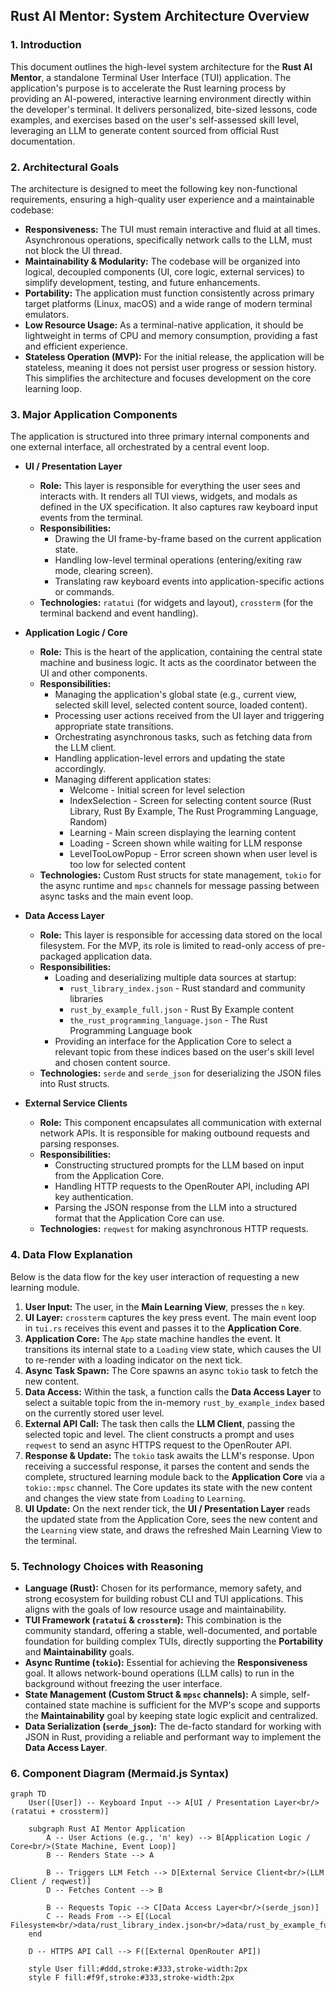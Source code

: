 
## **Rust AI Mentor: System Architecture Overview**

### **1. Introduction**

This document outlines the high-level system architecture for the **Rust AI Mentor**, a standalone Terminal User Interface (TUI) application. The application's purpose is to accelerate the Rust learning process by providing an AI-powered, interactive learning environment directly within the developer's terminal. It delivers personalized, bite-sized lessons, code examples, and exercises based on the user's self-assessed skill level, leveraging an LLM to generate content sourced from official Rust documentation.

### **2. Architectural Goals**

The architecture is designed to meet the following key non-functional requirements, ensuring a high-quality user experience and a maintainable codebase:

*   **Responsiveness:** The TUI must remain interactive and fluid at all times. Asynchronous operations, specifically network calls to the LLM, must not block the UI thread.
*   **Maintainability & Modularity:** The codebase will be organized into logical, decoupled components (UI, core logic, external services) to simplify development, testing, and future enhancements.
*   **Portability:** The application must function consistently across primary target platforms (Linux, macOS) and a wide range of modern terminal emulators.
*   **Low Resource Usage:** As a terminal-native application, it should be lightweight in terms of CPU and memory consumption, providing a fast and efficient experience.
*   **Stateless Operation (MVP):** For the initial release, the application will be stateless, meaning it does not persist user progress or session history. This simplifies the architecture and focuses development on the core learning loop.

### **3. Major Application Components**

The application is structured into three primary internal components and one external interface, all orchestrated by a central event loop.

*   **UI / Presentation Layer**
    *   **Role:** This layer is responsible for everything the user sees and interacts with. It renders all TUI views, widgets, and modals as defined in the UX specification. It also captures raw keyboard input events from the terminal.
    *   **Responsibilities:**
        *   Drawing the UI frame-by-frame based on the current application state.
        *   Handling low-level terminal operations (entering/exiting raw mode, clearing screen).
        *   Translating raw keyboard events into application-specific actions or commands.
    *   **Technologies:** `ratatui` (for widgets and layout), `crossterm` (for the terminal backend and event handling).

*   **Application Logic / Core**
    *   **Role:** This is the heart of the application, containing the central state machine and business logic. It acts as the coordinator between the UI and other components.
    *   **Responsibilities:**
        *   Managing the application's global state (e.g., current view, selected skill level, selected content source, loaded content).
        *   Processing user actions received from the UI layer and triggering appropriate state transitions.
        *   Orchestrating asynchronous tasks, such as fetching data from the LLM client.
        *   Handling application-level errors and updating the state accordingly.
        *   Managing different application states:
            * Welcome - Initial screen for level selection
            * IndexSelection - Screen for selecting content source (Rust Library, Rust By Example, The Rust Programming Language, Random)
            * Learning - Main screen displaying the learning content
            * Loading - Screen shown while waiting for LLM response
            * LevelTooLowPopup - Error screen shown when user level is too low for selected content
    *   **Technologies:** Custom Rust structs for state management, `tokio` for the async runtime and `mpsc` channels for message passing between async tasks and the main event loop.

*   **Data Access Layer**
    *   **Role:** This layer is responsible for accessing data stored on the local filesystem. For the MVP, its role is limited to read-only access of pre-packaged application data.
    *   **Responsibilities:**
        *   Loading and deserializing multiple data sources at startup:
            * `rust_library_index.json` - Rust standard and community libraries
            * `rust_by_example_full.json` - Rust By Example content
            * `the_rust_programming_language.json` - The Rust Programming Language book
        *   Providing an interface for the Application Core to select a relevant topic from these indices based on the user's skill level and chosen content source.
    *   **Technologies:** `serde` and `serde_json` for deserializing the JSON files into Rust structs.

*   **External Service Clients**
    *   **Role:** This component encapsulates all communication with external network APIs. It is responsible for making outbound requests and parsing responses.
    *   **Responsibilities:**
        *   Constructing structured prompts for the LLM based on input from the Application Core.
        *   Handling HTTP requests to the OpenRouter API, including API key authentication.
        *   Parsing the JSON response from the LLM into a structured format that the Application Core can use.
    *   **Technologies:** `reqwest` for making asynchronous HTTP requests.

### **4. Data Flow Explanation**

Below is the data flow for the key user interaction of requesting a new learning module.

1.  **User Input:** The user, in the **Main Learning View**, presses the `n` key.
2.  **UI Layer:** `crossterm` captures the key press event. The main event loop in `tui.rs` receives this event and passes it to the **Application Core**.
3.  **Application Core:** The `App` state machine handles the event. It transitions its internal state to a `Loading` view state, which causes the UI to re-render with a loading indicator on the next tick.
4.  **Async Task Spawn:** The Core spawns an async `tokio` task to fetch the new content.
5.  **Data Access:** Within the task, a function calls the **Data Access Layer** to select a suitable topic from the in-memory `rust_by_example_index` based on the currently stored user level.
6.  **External API Call:** The task then calls the **LLM Client**, passing the selected topic and level. The client constructs a prompt and uses `reqwest` to send an async HTTPS request to the OpenRouter API.
7.  **Response & Update:** The `tokio` task awaits the LLM's response. Upon receiving a successful response, it parses the content and sends the complete, structured learning module back to the **Application Core** via a `tokio::mpsc` channel. The Core updates its state with the new content and changes the view state from `Loading` to `Learning`.
8.  **UI Update:** On the next render tick, the **UI / Presentation Layer** reads the updated state from the Application Core, sees the new content and the `Learning` view state, and draws the refreshed Main Learning View to the terminal.

### **5. Technology Choices with Reasoning**

*   **Language (Rust):** Chosen for its performance, memory safety, and strong ecosystem for building robust CLI and TUI applications. This aligns with the goals of low resource usage and maintainability.
*   **TUI Framework (`ratatui` & `crossterm`):** This combination is the community standard, offering a stable, well-documented, and portable foundation for building complex TUIs, directly supporting the **Portability** and **Maintainability** goals.
*   **Async Runtime (`tokio`):** Essential for achieving the **Responsiveness** goal. It allows network-bound operations (LLM calls) to run in the background without freezing the user interface.
*   **State Management (Custom Struct & `mpsc` channels):** A simple, self-contained state machine is sufficient for the MVP's scope and supports the **Maintainability** goal by keeping state logic explicit and centralized.
*   **Data Serialization (`serde_json`):** The de-facto standard for working with JSON in Rust, providing a reliable and performant way to implement the **Data Access Layer**.

### **6. Component Diagram (Mermaid.js Syntax)**

```mermaid
graph TD
    User([User]) -- Keyboard Input --> A[UI / Presentation Layer<br/>(ratatui + crossterm)]

    subgraph Rust AI Mentor Application
        A -- User Actions (e.g., 'n' key) --> B[Application Logic / Core<br/>(State Machine, Event Loop)]
        B -- Renders State --> A

        B -- Triggers LLM Fetch --> D[External Service Client<br/>(LLM Client / reqwest)]
        D -- Fetches Content --> B

        B -- Requests Topic --> C[Data Access Layer<br/>(serde_json)]
        C -- Reads From --> E[(Local Filesystem<br/>data/rust_library_index.json<br/>data/rust_by_example_full.json<br/>data/the_rust_programming_language.json)]
    end

    D -- HTTPS API Call --> F([External OpenRouter API])

    style User fill:#ddd,stroke:#333,stroke-width:2px
    style F fill:#f9f,stroke:#333,stroke-width:2px
```
